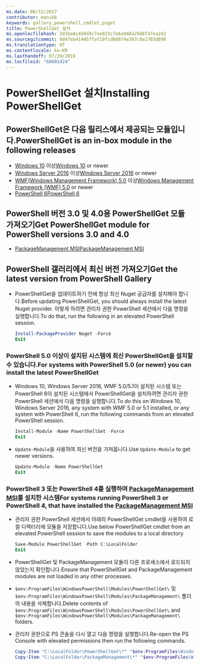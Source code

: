 ```yaml
---
ms.date: 06/12/2017
contributor: manikb
keywords: gallery,powershell,cmdlet,psget
title: PowerShellGet 설치
ms.openlocfilehash: 2d3ba8c4d4d4c7ee023c7e6a948a29d8f47ea242
ms.sourcegitcommit: 8d47eb41445ffaf10fcd68874e397c9a1703d898
ms.translationtype: HT
ms.contentlocale: ko-KR
ms.lasthandoff: 07/29/2019
ms.locfileid: "68601424"
---
```

# <a name="installing-powershellget"></a><span data-ttu-id="563a4-103">PowerShellGet 설치</span><span class="sxs-lookup"><span data-stu-id="563a4-103">Installing PowerShellGet</span></span>

## <a name="powershellget-is-an-in-box-module-in-the-following-releases"></a><span data-ttu-id="563a4-104">PowerShellGet은 다음 릴리스에서 제공되는 모듈입니다.</span><span class="sxs-lookup"><span data-stu-id="563a4-104">PowerShellGet is an in-box module in the following releases</span></span>

- <span data-ttu-id="563a4-105">[Windows 10](https://www.microsoft.com/windows) 이상</span><span class="sxs-lookup"><span data-stu-id="563a4-105">[Windows 10](https://www.microsoft.com/windows) or newer</span></span>
- <span data-ttu-id="563a4-106">[Windows Server 2016](/windows-server/windows-server) 이상</span><span class="sxs-lookup"><span data-stu-id="563a4-106">[Windows Server 2016](/windows-server/windows-server) or newer</span></span>
- <span data-ttu-id="563a4-107">[WMF(Windows Management Framework) 5.0](https://www.microsoft.com/download/details.aspx?id=50395) 이상</span><span class="sxs-lookup"><span data-stu-id="563a4-107">[Windows Management Framework (WMF) 5.0](https://www.microsoft.com/download/details.aspx?id=50395) or newer</span></span>
- [<span data-ttu-id="563a4-108">PowerShell 6</span><span class="sxs-lookup"><span data-stu-id="563a4-108">PowerShell 6</span></span>](https://github.com/PowerShell/PowerShell/releases)

## <a name="get-powershellget-module-for-powershell-versions-30-and-40"></a><span data-ttu-id="563a4-109">PowerShell 버전 3.0 및 4.0용 PowerShellGet 모듈 가져오기</span><span class="sxs-lookup"><span data-stu-id="563a4-109">Get PowerShellGet module for PowerShell versions 3.0 and 4.0</span></span>

- [<span data-ttu-id="563a4-110">PackageManagement MSI</span><span class="sxs-lookup"><span data-stu-id="563a4-110">PackageManagement MSI</span></span>](https://www.microsoft.com/download/details.aspx?id=51451)

## <a name="get-the-latest-version-from-powershell-gallery"></a><span data-ttu-id="563a4-111">PowerShell 갤러리에서 최신 버전 가져오기</span><span class="sxs-lookup"><span data-stu-id="563a4-111">Get the latest version from PowerShell Gallery</span></span>

- <span data-ttu-id="563a4-112">PowerShellGet을 업데이트하기 전에 항상 최신 Nuget 공급자를 설치해야 합니다.</span><span class="sxs-lookup"><span data-stu-id="563a4-112">Before updating PowerShellGet, you should always install the latest Nuget provider.</span></span> <span data-ttu-id="563a4-113">이렇게 하려면 관리자 권한 PowerShell 세션에서 다음 명령을 실행합니다.</span><span class="sxs-lookup"><span data-stu-id="563a4-113">To do that, run the following in an elevated PowerShell session.</span></span>

  ```powershell
  Install-PackageProvider Nuget -Force
  Exit
  ```

### <a name="for-systems-with-powershell-50-or-newer-you-can-install-the-latest-powershellget"></a><span data-ttu-id="563a4-114">PowerShell 5.0 이상이 설치된 시스템에 최신 PowerShellGet을 설치할 수 있습니다.</span><span class="sxs-lookup"><span data-stu-id="563a4-114">For systems with PowerShell 5.0 (or newer) you can install the latest PowerShellGet</span></span>

- <span data-ttu-id="563a4-115">Windows 10, Windows Server 2016, WMF 5.0/5.1이 설치된 시스템 또는 PowerShell 6이 설치된 시스템에서 PowerShellGet을 설치하려면 관리자 권한 PowerShell 세션에서 다음 명령을 실행합니다.</span><span class="sxs-lookup"><span data-stu-id="563a4-115">To do this on Windows 10, Windows Server 2016, any system with WMF 5.0 or 5.1 installed, or any system with PowerShell 6, run the following commands from an elevated PowerShell session.</span></span>

  ```powershell
  Install-Module -Name PowerShellGet -Force
  Exit
  ```

- <span data-ttu-id="563a4-116">`Update-Module`을 사용하여 최신 버전을 가져옵니다.</span><span class="sxs-lookup"><span data-stu-id="563a4-116">Use `Update-Module` to get newer versions.</span></span>

  ```powershell
  Update-Module -Name PowerShellGet
  Exit
  ```

### <a name="for-systems-running-powershell-3-or-powershell-4-that-have-installed-the-packagemanagement-msihttpswwwmicrosoftcomdownloaddetailsaspxid51451"></a><span data-ttu-id="563a4-117">PowerShell 3 또는 PowerShell 4를 실행하며 [PackageManagement MSI](https://www.microsoft.com/download/details.aspx?id=51451)를 설치한 시스템</span><span class="sxs-lookup"><span data-stu-id="563a4-117">For systems running PowerShell 3 or PowerShell 4, that have installed the [PackageManagement MSI](https://www.microsoft.com/download/details.aspx?id=51451)</span></span>

- <span data-ttu-id="563a4-118">관리자 권한 PowerShell 세션에서 아래의 PowerShellGet cmdlet을 사용하여 로컬 디렉터리에 모듈을 저장합니다.</span><span class="sxs-lookup"><span data-stu-id="563a4-118">Use below PowerShellGet cmdlet from an elevated PowerShell session to save the modules to a local directory</span></span>

  ```powershell
  Save-Module PowerShellGet -Path C:\LocalFolder
  Exit
  ```

- <span data-ttu-id="563a4-119">PowerShellGet 및 PackageManagement 모듈이 다른 프로세스에서 로드되지 않았는지 확인합니다.</span><span class="sxs-lookup"><span data-stu-id="563a4-119">Ensure that PowerShellGet and PackageManagement modules are not loaded in any other processes.</span></span>
- <span data-ttu-id="563a4-120">`$env:ProgramFiles\WindowsPowerShell\Modules\PowerShellGet\` 및 `$env:ProgramFiles\WindowsPowerShell\Modules\PackageManagement\` 폴더의 내용을 삭제합니다.</span><span class="sxs-lookup"><span data-stu-id="563a4-120">Delete contents of `$env:ProgramFiles\WindowsPowerShell\Modules\PowerShellGet\` and  `$env:ProgramFiles\WindowsPowerShell\Modules\PackageManagement\` folders.</span></span>
- <span data-ttu-id="563a4-121">관리자 권한으로 PS 콘솔을 다시 열고 다음 명령을 실행합니다.</span><span class="sxs-lookup"><span data-stu-id="563a4-121">Re-open the PS Console with elevated permissions then run the following commands.</span></span>

  ```powershell
  Copy-Item "C:\LocalFolder\PowerShellGet\*" "$env:ProgramFiles\WindowsPowerShell\Modules\PowerShellGet\" -Recurse -Force
  Copy-Item "C:\LocalFolder\PackageManagement\*" "$env:ProgramFiles\WindowsPowerShell\Modules\PackageManagement\" -Recurse -Force
  ```
